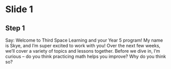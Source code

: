 # Slide 1

## Step 1

Say: Welcome to Third Space Learning and your Year 5 program! My name is Skye, and I’m super excited to work with you! Over the next few weeks, we’ll cover a variety of topics and lessons together. Before we dive in, I’m curious – do you think practicing math helps you improve? Why do you think so?
